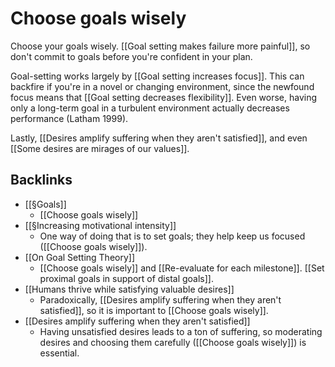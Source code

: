 # Choose goals wisely
Choose your goals wisely. [[Goal setting makes failure more painful]], so don't commit to goals before you're confident in your plan.

Goal-setting works largely by [[Goal setting increases focus]]. This can backfire if you're in a novel or changing environment, since the newfound focus means that [[Goal setting decreases flexibility]]. Even worse, having only a long-term goal in a turbulent environment actually decreases performance (Latham 1999).

Lastly, [[Desires amplify suffering when they aren't satisfied]], and even [[Some desires are mirages of our values]]. 

## Backlinks
* [[§Goals]]
	* [[Choose goals wisely]]
* [[§Increasing motivational intensity]]
	* One way of doing that is to set goals; they help keep us focused ([[Choose goals wisely]]).
* [[On Goal Setting Theory]]
	* [[Choose goals wisely]] and [[Re-evaluate for each milestone]]. [[Set proximal goals in support of distal goals]].
* [[Humans thrive while satisfying valuable desires]]
	* Paradoxically, [[Desires amplify suffering when they aren't satisfied]], so it is important to [[Choose goals wisely]].
* [[Desires amplify suffering when they aren't satisfied]]
	* Having unsatisfied desires leads to a ton of suffering, so moderating desires and choosing them carefully ([[Choose goals wisely]]) is essential.

<!-- #Life -->

<!-- {BearID:366213B0-FD5B-4E26-88B1-53D65F6FD360-15756-0000130345A09873} -->
